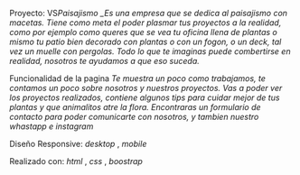 Proyecto: VS*Paisajismo
\_Es una empresa que se dedica al paisajismo con macetas. Tiene como meta el poder plasmar tus proyectos a la realidad, como por ejemplo como queres que se vea tu oficina llena de plantas o mismo tu patio bien decorado con plantas o con un fogon, o un deck, tal vez un muelle con pergolas. Todo lo que te imaginas puede combertirse en realidad, nosotros te ayudamos a que eso suceda.*

Funcionalidad de la pagina
_Te muestra un poco como trabajamos, te contamos un poco sobre nosotros y nuestros proyectos. Vas a poder ver los proyectos realizados, contiene algunos tips para cuidar mejor de tus plantas y que animalitos atre la flora. Encontraras un formulario de contacto para poder comunicarte con nosotros, y tambien nuestro whastapp e instagram_

Diseño Responsive:
_desktop_ , _mobile_

Realizado con:
_html_ , _css_ , _boostrap_
